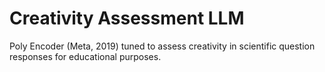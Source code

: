 # Creativity Assessment LLM

Poly Encoder (Meta, 2019) tuned to assess creativity in scientific question responses for educational purposes.
